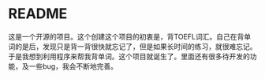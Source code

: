 # README

这是一个开源的项目。这个创建这个项目的初衷是，背TOEFL词汇。自己在背单词的是后，发现只是背一背很快就忘记了，但是如果长时间的练习，就很难忘记。于是我想到利用程序来帮我背单词。这个项目就诞生了。里面还有很多待开发的功能，及一些bug，我会不断地完善。 

